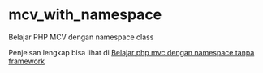 # mcv_with_namespace
Belajar PHP MCV dengan namespace class

Penjelsan lengkap bisa lihat di [Belajar php mvc dengan namespace tanpa framework](https://www.ignatha.com/belajar-php-mvc-tanpa-framework/)

